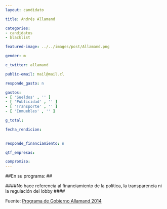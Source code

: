 ```yaml
---
layout: candidato

title: Andrés Allamand

categories: 
- candidatos
- blacklist

featured-image: ../../images/post/Allamand.png

gender: m

c_twitter: allamand

public-email: mail@mail.cl

responde_gasto: n

gastos:
- [ 'Sueldos' , '' ]
- [ 'Publicidad' , '' ]
- [ 'Transporte' , '' ]
- [ 'Inmuebles' , '' ]

g_total:

fecha_rendicion:

 
responde_financiamiento: n

qtf_empresas:

compromiso:
---
```


##En su programa: ##

####No hace referencia al financiamiento de la política, la transparencia ni la regulación del lobby ####

Fuente: [Programa de Gobierno Allamand 2014][prog] 



[prog]:http://www.proyectoallamand.cl/wp-content/uploads/2013/06/4_ejes_16_propuestas.pdf
